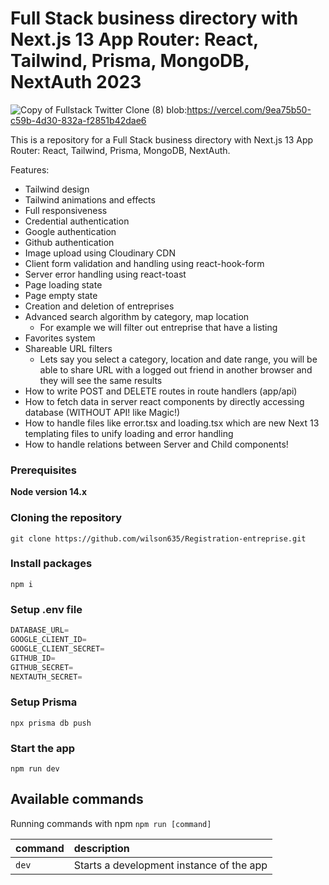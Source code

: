 # Full Stack business directory with Next.js 13 App Router: React, Tailwind, Prisma, MongoDB, NextAuth 2023

![Copy of Fullstack Twitter Clone (8)](https://vercel.com/9ea75b50-c59b-4d30-832a-f2851b42dae6.png)
blob:https://vercel.com/9ea75b50-c59b-4d30-832a-f2851b42dae6


This is a repository for a Full Stack business directory with Next.js 13 App Router: React, Tailwind, Prisma, MongoDB, NextAuth.


Features:

- Tailwind design
- Tailwind animations and effects
- Full responsiveness
- Credential authentication
- Google authentication
- Github authentication
- Image upload using Cloudinary CDN
- Client form validation and handling using react-hook-form
- Server error handling using react-toast
- Page loading state
- Page empty state
- Creation and deletion of entreprises
- Advanced search algorithm by category,  map location
    - For example we will filter out entreprise that have a listing
- Favorites system
- Shareable URL filters
    - Lets say you select a category, location and date range, you will be able to share URL with a logged out friend in another browser and they will see the same results
- How to write POST and DELETE routes in route handlers (app/api)
- How to fetch data in server react components by directly accessing database (WITHOUT API! like Magic!)
- How to handle files like error.tsx and loading.tsx which are new Next 13 templating files to unify loading and error handling
- How to handle relations between Server and Child components!

### Prerequisites

**Node version 14.x**

### Cloning the repository

```shell
git clone https://github.com/wilson635/Registration-entreprise.git
```

### Install packages

```shell
npm i
```

### Setup .env file


```js
DATABASE_URL=
GOOGLE_CLIENT_ID=
GOOGLE_CLIENT_SECRET=
GITHUB_ID=
GITHUB_SECRET=
NEXTAUTH_SECRET=
```

### Setup Prisma

```shell
npx prisma db push

```

### Start the app

```shell
npm run dev
```

## Available commands

Running commands with npm `npm run [command]`

| command         | description                              |
| :-------------- | :--------------------------------------- |
| `dev`           | Starts a development instance of the app |
